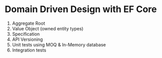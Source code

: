 # Domain Driven Design with EF Core
1. Aggregate Root
2. Value Object (owned entity types)
3. Specification
4. API Versioning
5. Unit tests using MOQ & In-Memory database
6. Integration tests
